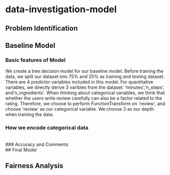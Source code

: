 # data-investigation-model

## Problem Identification


## Baseline Model
### Basic features of Model
We create a tree decision model for our baseline model. Before training the data, we split our dataset into 75% and 25% as training and testing dataset. There are 4 predictor variables included in this model. For quantitative variables, we directly derive 3 varibles from the dataset: 'minutes','n_steps', and'n_ingredients'. When thinking about categorical variables, we think that whether the users write review carefully can also be a factor related to the rating. Therefore, we choose to perform FunctionTransform on 'review', and choose 'review' as our categorical variable. We choose 3 as our depth when training the data. 
<br />
### How we encode categorical data

<br />
### Accuracy and Comments

<br />
## Final Model

## Fairness Analysis
